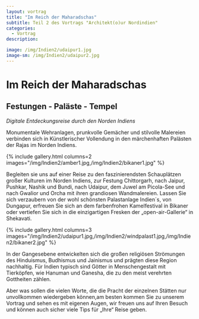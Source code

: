 ```yaml
---
layout: vortrag
title: "Im Reich der Maharadschas"
subtitle: Teil 2 des Vortrags "Architekt(o)ur Nordindien"
categories:
  - Vortrag
description: 

image: /img/Indien2/udaipur1.jpg
image-sm: /img/Indien2/udaipur2.jpg
---
```


Im Reich der Maharadschas
=========================

Festungen - Paläste - Tempel
----------------------------

*Digitale Entdeckungsreise durch den Norden Indiens*


 Monumentale Wehranlagen, prunkvolle Gemächer und stilvolle Malereien verbinden sich in
Künstlerischer Vollendung in den märchenhaften Palästen der Rajas im Norden Indiens. 

{% include gallery.html columns=2 images="/img/Indien2/amber1.jpg,/img/Indien2/bikaner1.jpg" %}

Begleiten sie uns auf einer Reise zu den faszinierendsten Schauplätzen großer Kulturen im Norden Indiens, zur Festung Chittorgarh, nach Jaipur, Pushkar, Nashik und Bundi, nach Udaipur, dem Juwel am Picola-See und nach Gwalior und Orcha mit ihren grandiosen Wandmalereien. Lassen Sie sich verzaubern von der wohl schönsten Palastanlage Indien´s, von Dungapur, erfreuen Sie sich an dem farbenfrohen Kamelfestival in Bikaner oder vertiefen Sie sich in die einzigartigen Fresken der „open-air-Gallerie“ in Shekavati. 

{% include gallery.html columns=3 images="/img/Indien2/udaipur1.jpg,/img/Indien2/windpalast1.jpg,/img/Indien2/bikaner2.jpg" %}

In der Gangesebene entwickelten sich die großen religiösen Strömungen des Hinduismus, Budhismus und Jainismus und prägten diese Region nachhaltig. Für Indien typisch sind Götter in Menschengestalt mit Tierköpfen, wie Hanuman und Ganesha, die zu den meist verehrten Gottheiten zählen.

Aber was sollen die vielen Worte, die die Pracht der einzelnen Stätten nur unvollkommen wiedergeben können,am besten kommen Sie zu unserem Vortrag und sehen es mit eigenen Augen, wir freuen uns auf Ihren Besuch und können auch sicher viele Tips für „Ihre“ Reise geben.   


